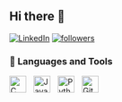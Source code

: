 ## Hi there 👋

<p align="left">
      <a href="https://www.youtube.com/c/fknight?sub_confirmation=1">
         <img alt="LinkedIn" title="Visite meu perfil no Linkedin" src="https://custom-icon-badges.demolab.com/youtube/channel/subscribers/UC2WHjPDvbE6O328n17ZGcfg?color=236ad3&label=SUBSCRIBE&logo=video&logoColor=white&style=for-the-badge&labelColor=CE4630"/></a> 
      <a href="https://github.com/ForrestKnight?tab=followers">
         <img alt="followers" title="Siga-me no GitHub" src="https://custom-icon-badges.demolab.com/github/followers/ForrestKnight?color=9932cc&labelColor=1155ba&style=for-the-badge&logo=person-add&label=Follow&logoColor=white"/></a>
   </p>


### 🧰 Languages and Tools
<img align="left" alt="C" width="30px" style="padding-right:10px;" src="https://profilinator.rishav.dev/skills-assets/c-original.svg" />
<img align="left" alt="Java" width="30px" style="padding-right:10px;" src="https://cdn.jsdelivr.net/gh/devicons/devicon/icons/java/java-original.svg"/>
<img align="left" alt="Python" width="30px" style="padding-right:10px;" src="https://cdn.jsdelivr.net/gh/devicons/devicon/icons/python/python-plain.svg" />
<img align="left" alt="GitHub" width="30px" style="padding-right:10px;" src="https://cdn.jsdelivr.net/gh/devicons/devicon/icons/github/github-original.svg" /> 
<br />
